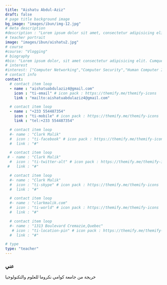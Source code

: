 ```yaml
---
title: "Aishatu Abdul-Aziz"
draft: false
# page title background image
bg_image: "images/ibun/img-12.jpg"
# meta description
#description : "Lorem ipsum dolor sit amet, consectetur adipisicing elit, sed do eiusmod tempor incididunt ut labore. dolore magna aliqua. Ut enim ad minim veniam, quis nostrud."
# teacher portrait
image: "images/ibun/aishatu2.jpg"
# course
#course: "Vlogging"
# biography
#bio: "Lorem ipsum dolor, sit amet consectetur adipisicing elit. Cumque accusamus tenetur ea harum delectus ab consequatur excepturi, odit qui in quo quia voluptate nam optio, culpa aspernatur. Error placeat iusto officia voluptas quae."
# interest
#interest: ["Computer Networking","Computer Security","Human Computer Interfacing"]
# contact info
contact:
  # contact item loop
  - name : "aishatuabdulaziz4@gmail.com"
    icon : "ti-email" # icon pack : https://themify.me/themify-icons
    link : "mailto:aishatuabdulaziz4@gmail.com"

  # contact item loop
  - name : "+233 554487354"
    icon : "ti-mobile" # icon pack : https://themify.me/themify-icons
    link : "tel:+233 554487354"

  # contact item loop
  #- name : "Clark Malik"
  #  icon : "ti-facebook" # icon pack : https://themify.me/themify-icons
  #  link : "#"

  # contact item loop
 # - name : "Clark Malik"
  #  icon : "ti-twitter-alt" # icon pack : https://themify.me/themify-icons
 #   link : "#"

  # contact item loop
  #- name : "Clark Malik"
  #  icon : "ti-skype" # icon pack : https://themify.me/themify-icons
  #  link : "#"

  # contact item loop
  #- name : "clarkmalik.com"
  #  icon : "ti-world" # icon pack : https://themify.me/themify-icons
  #  link : "#"

  # contact item loop
  #- name : "1313 Boulevard Cremazie,Quebec"
   # icon : "ti-location-pin" # icon pack : https://themify.me/themify-icons
  #  link : "#"

# type
type: "teacher"
---
```


### عني

خريجة من جامعة كوامي نكروما للعلوم والتكنولوجيا                        